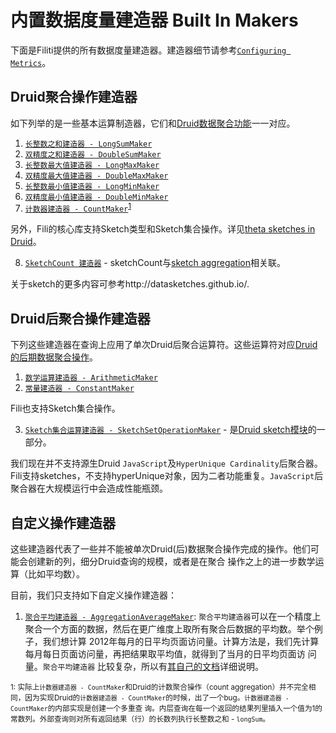 内置数据度量建造器 Built In Makers
===============

下面是Filiti提供的所有数据度量建造器。建造器细节请参考[`Configuring Metrics`][configuring metrics]。

Druid聚合操作建造器
---------------------------------------

如下列举的是一些基本运算制造器，它们和[Druid数据聚合功能][druid aggregations]一一对应。


1. [`长整数之和建造器 - LongSumMaker`][LongSumMaker]
2. [`双精度之和建造器 - DoubleSumMaker`][DoubleSumMaker]
3. [`长整数最大值建造器 - LongMaxMaker`][LongMaxMaker]
4. [`双精度最大值建造器 - DoubleMaxMaker`][doubleMaxMaker]
5. [`长整数最小值建造器 - LongMinMaker`][LongMinMaker]
6. [`双精度最小值建造器 - DoubleMinMaker`][DoubleMinMaker]
7. [`计数器建造器 - CountMaker`][CountMaker]<sup>[1](#countCaveat)</sup>

另外，Fili的核心库支持Sketch类型和Sketch集合操作。详见[theta sketches in Druid][druid sketch module]。

8. [`SketchCount 建造器`][SketchCountMaker] - sketchCount与[sketch aggregation][sketch module]相关联。

关于sketch的更多内容可参考http://datasketches.github.io/.

Druid后聚合操作建造器
--------------------------------------------

下列这些建造器在查询上应用了单次Druid后聚合运算符。这些运算符对应[Druid的后期数据聚合操作][druid post-aggregations]。

1. [`数学运算建造器 - ArithmeticMaker`][ArithmeticMaker]
2. [`常量建造器 - ConstantMaker`][ConstantMaker]

Fili也支持Sketch集合操作。

3. [`Sketch集合运算建造器 - SketchSetOperationMaker`][SketchSetOperationMaker] - 是[Druid sketch模块][sketch module]的一
部分。

我们现在并不支持源生Druid `JavaScript`及`HyperUnique Cardinality`后聚合器。
Fili支持sketches，不支持hyperUnique对象，因为二者功能重复。`JavaScript`后聚合器在大规模运行中会造成性能瓶颈。


自定义操作建造器
---------------------------------

这些建造器代表了一些并不能被单次Druid(后)数据聚合操作完成的操作。他们可能会创建新的列，细分Druid查询的规模，或者是在聚合
操作之上的进一步数学运算（比如平均数）。

目前，我们只支持如下自定义操作建造器：

1. [`聚合平均建造器 - AggregationAverageMaker`][AggregationAverageMaker]:
    `聚合平均建造器`可以在一个精度上聚合一个方面的数据，然后在更广维度上取所有聚合后数据的平均数。举个例子，我们想计算
    2012年每月的日平均页面访问量。计算方法是，我们先计算每月每日页面访问量，再把结果取平均值，就得到了当月的日平均页面访
    问量。`聚合平均建造器` 比较复杂，所以有[其自己的文档][aggregationAverageMaker-docs]详细说明。


<sub><a name="countCaveat">1</a>: 实际上`计数器建造器 - CountMaker`和Druid的计数聚合操作（count aggregation）并不完全相
同，因为实现Druid的`计数器建造器 - CountMaker`的时候，出了一个bug。`计数器建造器 - CountMaker`的内部实现是创建一个多重查
询。内层查询在每一个返回的结果列里插入一个值为1的常数列。外部查询则对所有返回结果（行）的长数列执行长整数之和 -
`longSum`。

[aggregationAverageMaker]: ../fili-core/src/main/java/com/yahoo/bard/webservice/data/config/metric/makers/AggregationAverageMaker.java
[aggregationAverageMaker-docs]: https://github.com/yahoo/fili/issues/10
[arithmeticMaker]: ../fili-core/src/main/java/com/yahoo/bard/webservice/data/config/metric/makers/ArithmeticMaker.java

[configuring metrics]: configuring-metrics.md
[constantMaker]: ../fili-core/src/main/java/com/yahoo/bard/webservice/data/config/metric/makers/ConstantMaker.java
[countMaker]: ../fili-core/src/main/java/com/yahoo/bard/webservice/data/config/metric/makers/CountMaker.java

[doubleMaxMaker]: ../fili-core/src/main/java/com/yahoo/bard/webservice/data/config/metric/makers/DoubleMaxMaker.java
[doubleMinMaker]: ../fili-core/src/main/java/com/yahoo/bard/webservice/data/config/metric/makers/DoubleMinMaker.java
[doubleSumMaker]: ../fili-core/src/main/java/com/yahoo/bard/webservice/data/config/metric/makers/DoubleSumMaker.java
[druid aggregations]: http://druid.io/docs/0.8.1/querying/aggregations.html
[druid post-aggregations]: http://druid.io/docs/0.8.1/querying/post-aggregations.html
[druid sketch module]: https://github.com/DataSketches/sketches-core

[longMaxMaker]: ../fili-core/src/main/java/com/yahoo/bard/webservice/data/config/metric/makers/LongMaxMaker.java
[longMinMaker]: ../fili-core/src/main/java/com/yahoo/bard/webservice/data/config/metric/makers/LongMinMaker.java
[longSumMaker]: ../fili-core/src/main/java/com/yahoo/bard/webservice/data/config/metric/makers/LongSumMaker.java

[sketchCountMaker]: ../fili-core/src/main/java/com/yahoo/bard/webservice/data/config/metric/makers/SketchCountMaker.java
[sketchSetOperationMaker]: ../fili-core/src/main/java/com/yahoo/bard/webservice/data/config/metric/makers/SketchSetOperationMaker.java
[sketch module]: https://github.com/druid-io/druid/pull/1991/files
